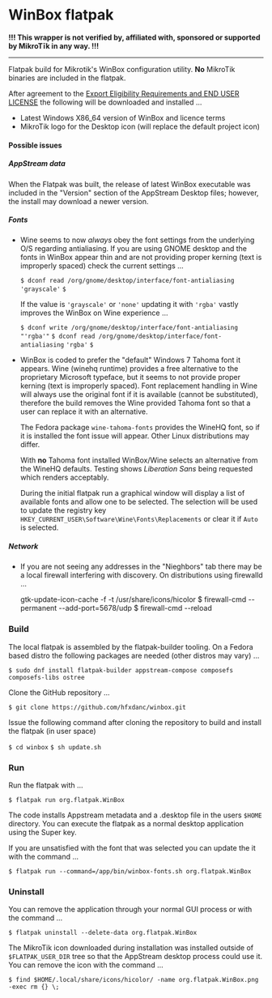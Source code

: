 # WinBox flatpak
**!!! This wrapper is not verified by, affiliated with, sponsored or supported by MikroTīk in any way. !!!**

------

Flatpak build for Mikrotik's WinBox configuration utility.  **No** MikroTik binaries are included in the flatpak. 

After agreement to the [Export Eligibility Requirements and END USER LICENSE](https://mikrotik.com/downloadterms.html) the following will be downloaded and installed ...

- Latest Windows X86_64 version of WinBox and licence terms
- MikroTik logo for the Desktop icon (will replace the default project icon) 

#### Possible issues

##### AppStream data

When the Flatpak was built, the release of latest WinBox executable was included in the "Version" section of the AppStream Desktop files; however, the install may download a newer version.

##### Fonts

- Wine seems to now *always* obey the font settings from the underlying O/S regarding antialiasing.  If you are using GNOME desktop and the fonts in WinBox appear thin and are not providing proper kerning (text is improperly spaced) check the current settings ...

  `$ dconf read /org/gnome/desktop/interface/font-antialiasing`
  `'grayscale'`
  `$`

  If the value is `'grayscale'` or `'none'` updating it with `'rgba'` vastly improves the WinBox on Wine experience ...

  `$ dconf write /org/gnome/desktop/interface/font-antialiasing "'rgba'"`
  `$ dconf read /org/gnome/desktop/interface/font-antialiasing`
  `'rgba'`
  `$`

- WinBox is coded to prefer the "default" Windows 7 Tahoma font it appears.  Wine (winehq runtime) provides a free alternative to the proprietary Microsoft typeface, but it seems to not provide proper kerning (text is improperly spaced).  Font replacement handling in Wine will always use the original font   if it is available (cannot be substituted), therefore the build removes the Wine provided Tahoma font so that a user can replace it with an alternative.

  The Fedora package `wine-tahoma-fonts` provides the WineHQ font, so if it is installed the font issue will appear.  Other Linux distributions may differ.
  
  With **no** Tahoma font installed WinBox/Wine selects an alternative from the WineHQ defaults.  Testing shows *Liberation Sans* being requested which renders acceptably.
  
  During the initial flatpak run a graphical window will display a list of  available fonts and allow one to be selected. The selection will be used to update the registry key `HKEY_CURRENT_USER\Software\Wine\Fonts\Replacements` or clear it if  `Auto` is selected.

##### Network

- If you are not seeing any addresses in the "Nieghbors" tab there may be a local firewall interfering with discovery.  On distributions using firewalld ...

  gtk-update-icon-cache -f -t /usr/share/icons/hicolor
  $ firewall-cmd --permanent --add-port=5678/udp
  $ firewall-cmd --reload

### Build

The local flatpak is assembled by the flatpak-builder tooling.  On a Fedora based distro the following packages are needed (other distros may vary) ...

`$ sudo dnf install flatpak-builder appstream-compose composefs composefs-libs ostree` 

Clone the GitHub repository ...

`$ git clone https://github.com/hfxdanc/winbox.git`

Issue the following command after cloning the repository to build and install the flatpak (in user space)

`$ cd winbox`
`$ sh update.sh`

### Run

Run the flatpak with ...

`$ flatpak run org.flatpak.WinBox`

The code installs Appstream metadata and a .desktop file in the users `$HOME` directory.  You can execute the flatpak as a normal desktop  application using the Super key.

If you are unsatisfied with the font that was selected you can update the it with the command ...

`$ flatpak run --command=/app/bin/winbox-fonts.sh org.flatpak.WinBox`

### Uninstall

You can remove the application through your normal GUI process or with the command ...

```
$ flatpak uninstall --delete-data org.flatpak.WinBox
```

The MikroTik icon downloaded during installation was installed outside of `$FLATPAK_USER_DIR` tree so that the AppStream desktop process could use it.  You can remove the icon with the command ...

`$ find $HOME/.local/share/icons/hicolor/ -name org.flatpak.WinBox.png -exec rm {} \;`
